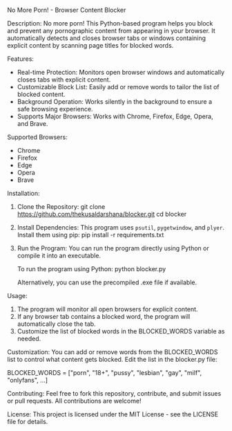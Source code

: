 No More Porn! - Browser Content Blocker

Description:
No more porn! This Python-based program helps you block and prevent any pornographic content from appearing in your browser. It automatically detects and closes browser tabs or windows containing explicit content by scanning page titles for blocked words.

Features:
- Real-time Protection: Monitors open browser windows and automatically closes tabs with explicit content.
- Customizable Block List: Easily add or remove words to tailor the list of blocked content.
- Background Operation: Works silently in the background to ensure a safe browsing experience.
- Supports Major Browsers: Works with Chrome, Firefox, Edge, Opera, and Brave.

Supported Browsers:
- Chrome
- Firefox
- Edge
- Opera
- Brave

Installation:
1. Clone the Repository:
   git clone https://github.com/thekusaldarshana/blocker.git
   cd blocker

2. Install Dependencies:
   This program uses `psutil`, `pygetwindow`, and `plyer`. Install them using pip:
   pip install -r requirements.txt

3. Run the Program:
   You can run the program directly using Python or compile it into an executable.
   
   To run the program using Python:
   python blocker.py

   Alternatively, you can use the precompiled .exe file if available.

Usage:
1. The program will monitor all open browsers for explicit content.
2. If any browser tab contains a blocked word, the program will automatically close the tab.
3. Customize the list of blocked words in the BLOCKED_WORDS variable as needed.

Customization:
You can add or remove words from the BLOCKED_WORDS list to control what content gets blocked. Edit the list in the blocker.py file:

BLOCKED_WORDS = ["porn", "18+", "pussy", "lesbian", "gay", "milf", "onlyfans", ...]

Contributing:
Feel free to fork this repository, contribute, and submit issues or pull requests. All contributions are welcome!

License:
This project is licensed under the MIT License - see the LICENSE file for details.

